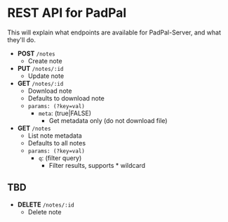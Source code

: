 # REST API for PadPal

This will explain what endpoints are available for PadPal-Server, and what they'll do.

- **POST** `/notes`
  - Create note
- **PUT** `/notes/:id`
  - Update note
- **GET** `/notes/:id`
  - Download note
  - Defaults to download note
  - `params: (?key=val)`
    - `meta`: (true|FALSE)
      - Get metadata only (do not download file)
- **GET** `/notes`
  - List note metadata
  - Defaults to all notes
  - `params: (?key=val)`
    - `q`: (filter query)
      - Filter results, supports * wildcard

## TBD

- **DELETE** `/notes/:id`
  - Delete note